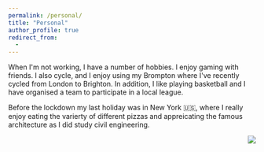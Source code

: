 ```yaml
---
permalink: /personal/
title: "Personal"
author_profile: true
redirect_from: 
  - 
---
```


When I'm not working, I have a number of hobbies. I enjoy gaming with friends. I also cycle, and I enjoy using my Brompton where I've recently cycled from London to Brighton. In addition, I like playing basketball and I have organised a team to participate in a local league.

Before the lockdown my last holiday was in New York 🇺🇸, where I really enjoy eating the varierty of different pizzas and appreicating the famous architecture as I did study civil engineering.

<img align="right" src="https://github.com/Richieone13/richieone13.github.io/blob/gh-pages/images/new-york-bw.jpg">

